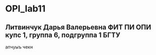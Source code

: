 # OPI_lab11
Литвинчук
Дарья 
Валерьевна
ФИТ
ПИ
ОПИ
купс 1, группа 6, подгруппа 1
БГТУ
----
апчуыъ чекн
